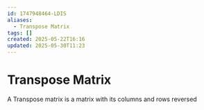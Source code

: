 ```yaml
---
id: 1747948464-LDIS
aliases:
  - Transpose Matrix
tags: []
created: 2025-05-22T16:16
updated: 2025-05-30T11:23
---
```


# Transpose Matrix
A Transpose matrix is a matrix with its columns and rows reversed
